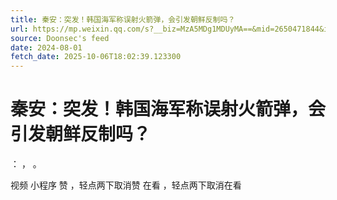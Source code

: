 ```yaml
---
title: 秦安：突发！韩国海军称误射火箭弹，会引发朝鲜反制吗？
url: https://mp.weixin.qq.com/s?__biz=MzA5MDg1MDUyMA==&mid=2650471844&idx=2&sn=cbeda79c3bd90d5db180ef1fa5429857
source: Doonsec's feed
date: 2024-08-01
fetch_date: 2025-10-06T18:02:39.123300
---
```


# 秦安：突发！韩国海军称误射火箭弹，会引发朝鲜反制吗？

：
，
。

视频
小程序
赞
，轻点两下取消赞
在看
，轻点两下取消在看